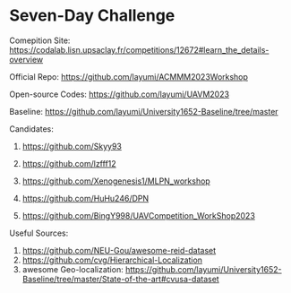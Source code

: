# Seven-Day Challenge

Comepition Site: https://codalab.lisn.upsaclay.fr/competitions/12672#learn_the_details-overview

Official Repo: https://github.com/layumi/ACMMM2023Workshop

Open-source Codes: https://github.com/layumi/UAVM2023

Baseline: https://github.com/layumi/University1652-Baseline/tree/master


Candidates:

1. https://github.com/Skyy93

2. https://github.com/lzfff12

3. https://github.com/Xenogenesis1/MLPN_workshop

4. https://github.com/HuHu246/DPN

5. https://github.com/BingY998/UAVCompetition_WorkShop2023

Useful Sources:

1. https://github.com/NEU-Gou/awesome-reid-dataset
2. https://github.com/cvg/Hierarchical-Localization
3. awesome Geo-localization: https://github.com/layumi/University1652-Baseline/tree/master/State-of-the-art#cvusa-dataset

